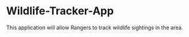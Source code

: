 # Wildlife-Tracker-App
This application will allow Rangers to track wildlife sightings in the area.

